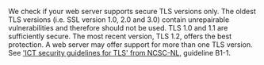 We check if your web server supports secure TLS versions only. The oldest TLS versions (i.e. SSL version 1.0, 2.0 and 3.0) contain unrepairable vulnerabilities and therefore should not be used. TLS 1.0 and 1.1 are sufficiently secure. The most recent version, TLS 1.2, offers the best protection. A web server may offer support for more than one TLS version. See ['ICT security guidelines for TLS' from NCSC-NL](https://www.ncsc.nl/actueel/whitepapers/ict-beveiligingsrichtlijnen-voor-transport-layer-security-tls.html), guideline B1-1.
